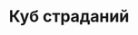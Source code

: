 ---
title: "Куб страданий"
info: "Посмотрим, как быстро сгорит у тебя жопа"
address: "cos.klukva.xyz"
icon: "cos.jpg"
tint: "#667893"
is_closed: false
sort_order: 5
tags:
 - Мини-сервер
---